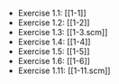 * Exercise 1.1: [[1-1]]
* Exercise 1.2: [[1-2]]
* Exercise 1.3: [[1-3.scm]]
* Exercise 1.4: [[1-4]]
* Exercise 1.5: [[1-5]]
* Exercise 1.6: [[1-6]]
* Exercise 1.11: [[1-11.scm]]